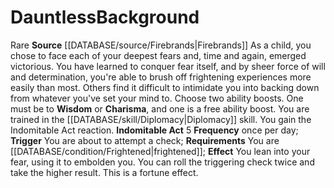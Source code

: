 ﻿---
ability:
- Wisdom
- Charisma
ability_boost:
- Wisdom
- Charisma
feat: null
id: '363'
name: Dauntless
prerequisite: null
rarity: Rare
rus_type_level: null
skill:
- '[[DATABASE/skill/Diplomacy|Diplomacy]]'
source: '[[DATABASE/source/Firebrands|Firebrands]]'
subcategory: general
trait:
- '[[DATABASE/trait/Rare|Rare]]'
type: Background

---
# Dauntless<span class="item-type">Background</span>

<span class="trait-rare item-trait">Rare</span>
**Source** [[DATABASE/source/Firebrands|Firebrands]]
As a child, you chose to face each of your deepest fears and, time and again, emerged victorious. You have learned to conquer fear itself, and by sheer force of will and determination, you're able to brush off frightening experiences more easily than most. Others find it difficult to intimidate you into backing down from whatever you've set your mind to.
 Choose two ability boosts. One must be to **Wisdom** or **Charisma**, and one is a free ability boost.
 You are trained in the [[DATABASE/skill/Diplomacy|Diplomacy]] skill. You gain the Indomitable Act reaction.
 **Indomitable Act** <span class="action-icon">5</span> **Frequency** once per day; **Trigger** You are about to attempt a check; **Requirements** You are [[DATABASE/condition/Frightened|frightened]]; **Effect** You lean into your fear, using it to embolden you. You can roll the triggering check twice and take the higher result. This is a fortune effect.